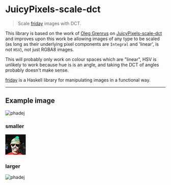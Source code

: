 # JuicyPixels-scale-dct

> Scale [friday](https://hackage.haskell.org/package/friday) images with DCT.
 
This library is based on the work of [Oleg Grenrus](https://github.com/phadej) on [JuicyPixels-scale-dct](https://github.com/phadej/JuicyPixels-scale-dct) and improves upon this work be allowing images of any type to be scaled (as long as their underlying pixel components are `Integral` and 'linear', is not `HSV`), not just RGBA8 images.

This will probably only work on colour spaces which are "linear", HSV is unlikely to work because hue is is an angle, and taking the DCT of angles probably doesn't make sense.

<!-- [![Build Status](https://travis-ci.org/phadej/JuicyPixels-scale-dct.svg?branch=master)](https://travis-ci.org/phadej/JuicyPixels-scale-dct) -->
<!-- [![Hackage](https://img.shields.io/hackage/v/JuicyPixels-scale-dct.svg)](http://hackage.haskell.org/package/JuicyPixels-scale-dct) -->
<!-- [![Stackage LTS 2](http://stackage.org/package/JuicyPixels-scale-dct/badge/lts-2)](http://stackage.org/lts-2/package/JuicyPixels-scale-dct) -->
<!-- [![Stackage LTS 3](http://stackage.org/package/JuicyPixels-scale-dct/badge/lts-3)](http://stackage.org/lts-3/package/JuicyPixels-scale-dct) -->
<!-- [![Stackage Nightly](http://stackage.org/package/JuicyPixels-scale-dct/badge/nightly)](http://stackage.org/nightly/package/JuicyPixels-scale-dct) -->

[friday](https://hackage.haskell.org/package/friday) is a Haskell library
for manipulating images in a functional way.

---

## Example image

![phadej](https://raw.githubusercontent.com/phadej/JuicyPixels-scale-dct/master/phadej.png)

### smaller

![phadej](https://raw.githubusercontent.com/phadej/JuicyPixels-scale-dct/master/phadej-small.png)

### larger

![phadej](https://raw.githubusercontent.com/phadej/JuicyPixels-scale-dct/master/phadej-large.png)
